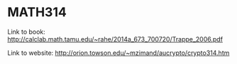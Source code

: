 
# MATH314

Link to book: http://calclab.math.tamu.edu/~rahe/2014a_673_700720/Trappe_2006.pdf


Link to website: http://orion.towson.edu/~mzimand/aucrypto/crypto314.htm
